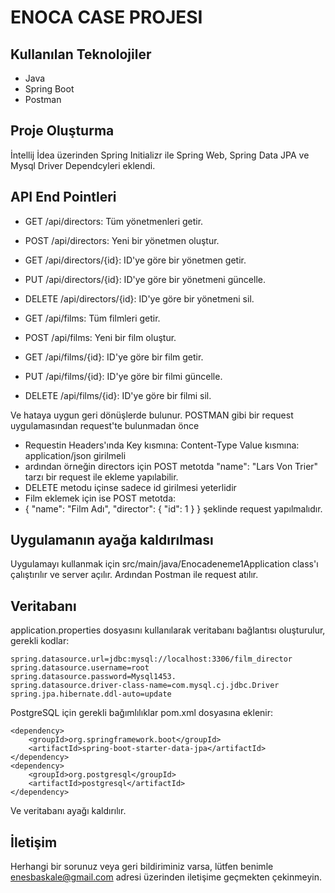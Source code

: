 # ENOCA CASE PROJESI

## Kullanılan Teknolojiler
- Java
- Spring Boot
- Postman

## Proje Oluşturma
İntellij İdea üzerinden Spring Initializr ile Spring Web, Spring Data JPA ve Mysql Driver Dependcyleri eklendi.

## API End Pointleri
- GET /api/directors: Tüm yönetmenleri getir.
- POST /api/directors: Yeni bir yönetmen oluştur.
- GET /api/directors/{id}: ID'ye göre bir yönetmen getir.
- PUT /api/directors/{id}: ID'ye göre bir yönetmeni güncelle.
- DELETE /api/directors/{id}: ID'ye göre bir yönetmeni sil.

- GET /api/films: Tüm filmleri getir.
- POST /api/films: Yeni bir film oluştur.
- GET /api/films/{id}: ID'ye göre bir film getir.
- PUT /api/films/{id}: ID'ye göre bir filmi güncelle.
- DELETE /api/films/{id}: ID'ye göre bir filmi sil.

Ve hataya uygun geri dönüşlerde bulunur. POSTMAN gibi bir request uygulamasından request'te bulunmadan önce 
- Requestin Headers'ında Key kısmına: Content-Type Value kısmına: application/json girilmeli
- ardından örneğin directors için POST metotda "name": "Lars Von Trier" tarzı bir request ile ekleme yapılabilir.
- DELETE metodu içinse sadece id girilmesi yeterlidir
- Film eklemek için ise POST metotda: 
- {
  "name": "Film Adı",
  "director": {
  "id": 1
  }
  } şeklinde request yapılmalıdır.

## Uygulamanın ayağa kaldırılması
Uygulamayı kullanmak için src/main/java/Enocadeneme1Application class'ı çalıştırılır ve server açılır. Ardından Postman ile request atılır.

## Veritabanı
application.properties dosyasını kullanılarak veritabanı bağlantısı oluşturulur, gerekli kodlar:
```
spring.datasource.url=jdbc:mysql://localhost:3306/film_director
spring.datasource.username=root
spring.datasource.password=Mysql1453.
spring.datasource.driver-class-name=com.mysql.cj.jdbc.Driver
spring.jpa.hibernate.ddl-auto=update
```
PostgreSQL için gerekli bağımlılıklar pom.xml dosyasına eklenir:
```
<dependency>
    <groupId>org.springframework.boot</groupId>
    <artifactId>spring-boot-starter-data-jpa</artifactId>
</dependency>
<dependency>
    <groupId>org.postgresql</groupId>
    <artifactId>postgresql</artifactId>
</dependency>
```
Ve veritabanı ayağı kaldırılır.

## İletişim
Herhangi bir sorunuz veya geri bildiriminiz varsa, lütfen benimle enesbaskale@gmail.com adresi üzerinden iletişime geçmekten çekinmeyin.